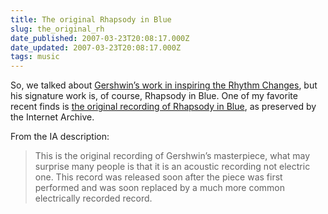 ```yaml
---
title: The original Rhapsody in Blue
slug: the_original_rh
date_published: 2007-03-23T20:08:17.000Z
date_updated: 2007-03-23T20:08:17.000Z
tags: music
---
```


So, we talked about [Gershwin’s work in inspiring the Rhythm Changes](http://www.dashes.com/anil/2007/02/15/them_changes), but his signature work is, of course, Rhapsody in Blue. One of my favorite recent finds is [the original recording of Rhapsody in Blue](http://www.archive.org/details/rhapblue11924), as preserved by the Internet Archive.

From the IA description:

> This is the original recording of Gershwin’s masterpiece, what may surprise many people is that it is an acoustic recording not electric one. This record was released soon after the piece was first performed and was soon replaced by a much more common electrically recorded record.
